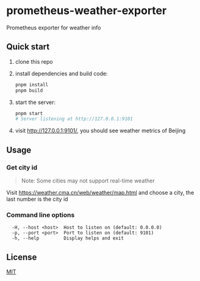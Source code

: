 # prometheus-weather-exporter

Prometheus exporter for weather info

## Quick start

1. clone this repo
2. install dependencies and build code:

   ```sh
   pnpm install
   pnpm build
   ```

3. start the server:

   ```sh
   pnpm start
   # Server listening at http://127.0.0.1:9101
   ```

4. visit http://127.0.0.1:9101/, you should see weather metrics of Beijing

## Usage

### Get city id

> Note: Some cities may not support real-time weather

Visit https://weather.cma.cn/web/weather/map.html and choose a city, the last number is the city id

### Command line options

```
  -H, --host <host>  Host to listen on (default: 0.0.0.0)
  -p, --port <port>  Port to listen on (default: 9101)
  -h, --help         Display helps and exit
```

## License

[MIT](./LICENSE)
